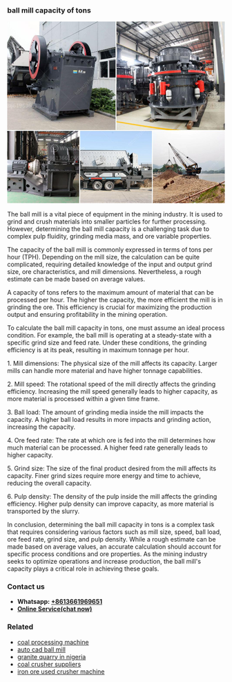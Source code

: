 <h3>ball mill capacity of tons</h3><img src='1702952877.jpg' alt=''><p>The ball mill is a vital piece of equipment in the mining industry. It is used to grind and crush materials into smaller particles for further processing. However, determining the ball mill capacity is a challenging task due to complex pulp fluidity, grinding media mass, and ore variable properties.</p><p>The capacity of the ball mill is commonly expressed in terms of tons per hour (TPH). Depending on the mill size, the calculation can be quite complicated, requiring detailed knowledge of the input and output grind size, ore characteristics, and mill dimensions. Nevertheless, a rough estimate can be made based on average values.</p><p>A capacity of tons refers to the maximum amount of material that can be processed per hour. The higher the capacity, the more efficient the mill is in grinding the ore. This efficiency is crucial for maximizing the production output and ensuring profitability in the mining operation.</p><p>To calculate the ball mill capacity in tons, one must assume an ideal process condition. For example, the ball mill is operating at a steady-state with a specific grind size and feed rate. Under these conditions, the grinding efficiency is at its peak, resulting in maximum tonnage per hour.</p><p>1. Mill dimensions: The physical size of the mill affects its capacity. Larger mills can handle more material and have higher tonnage capabilities.</p><p>2. Mill speed: The rotational speed of the mill directly affects the grinding efficiency. Increasing the mill speed generally leads to higher capacity, as more material is processed within a given time frame.</p><p>3. Ball load: The amount of grinding media inside the mill impacts the capacity. A higher ball load results in more impacts and grinding action, increasing the capacity.</p><p>4. Ore feed rate: The rate at which ore is fed into the mill determines how much material can be processed. A higher feed rate generally leads to higher capacity.</p><p>5. Grind size: The size of the final product desired from the mill affects its capacity. Finer grind sizes require more energy and time to achieve, reducing the overall capacity.</p><p>6. Pulp density: The density of the pulp inside the mill affects the grinding efficiency. Higher pulp density can improve capacity, as more material is transported by the slurry.</p><p>In conclusion, determining the ball mill capacity in tons is a complex task that requires considering various factors such as mill size, speed, ball load, ore feed rate, grind size, and pulp density. While a rough estimate can be made based on average values, an accurate calculation should account for specific process conditions and ore properties. As the mining industry seeks to optimize operations and increase production, the ball mill's capacity plays a critical role in achieving these goals.</p><h3>Contact us</h3><ul><li><strong>Whatsapp:&nbsp;<a href="https://wa.me/8613661969651">+8613661969651</a></strong></li><li><a href="https://swt.shibang-china.com/?git&amp;zhl&amp;ball mill capacity of tons"><strong>Online Service(chat now)</strong></a></li></ul><h3>Related</h3><ul><li><a href='coal processing machine.md'>coal processing machine</a></li><li><a href='auto cad ball mill.md'>auto cad ball mill</a></li><li><a href='granite quarry in nigeria.md'>granite quarry in nigeria</a></li><li><a href='coal crusher suppliers.md'>coal crusher suppliers</a></li><li><a href='iron ore used crusher machine.md'>iron ore used crusher machine</a></li></ul>